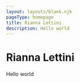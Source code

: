 ```yaml
---
layout: layouts/blank.njk
pageType: homepage
title: Rianna Lettini
description: Hello world
---
```


# Rianna Lettini

Hello world
